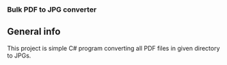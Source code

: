 ### Bulk PDF to JPG converter

## General info
This project is simple C# program converting all PDF files in given directory to JPGs.
